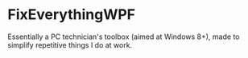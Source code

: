 FixEverythingWPF
================

Essentially a PC technician's toolbox (aimed at Windows 8+), made to simplify repetitive things I do at work.
